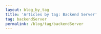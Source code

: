 ```yaml
---
layout: blog_by_tag
title: 'Articles by tag: Backend Server'
tag: backendServer
permalink: /blog/tag/backendServer
---
```

